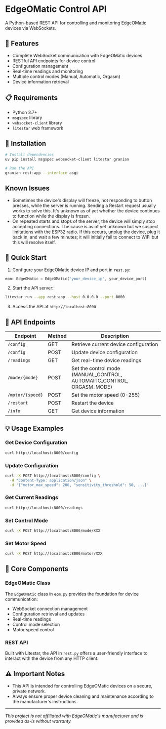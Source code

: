 # EdgeOMatic Control API

A Python-based REST API for controlling and monitoring EdgeOMatic devices via WebSockets.

## 🚀 Features

- Complete WebSocket communication with EdgeOMatic devices
- RESTful API endpoints for device control
- Configuration management
- Real-time readings and monitoring
- Multiple control modes (Manual, Automatic, Orgasm)
- Device information retrieval

## 📋 Requirements

- Python 3.7+
- `msgspec` library
- `websocket-client` library
- `litestar` web framework

## 🔧 Installation

```bash
# Install dependencies
uv pip install msgspec websocket-client litestar granian

# Run the API
granian rest:app --interface asgi
```

## Known Issues
- Sometimes the device's display will freeze, not responding to button presses, while the server is running. Sending a Restart request usually works to solve this. It's unknown as of yet whether the device continues to function while the display is frozen.
- On repeated starts and stops of the server, the device will simply stop accepting connections. The cause is as of yet unknown but we suspect limitations with the ESP32 radio. If this occurs, unplug the device, plug it back in, and wait a few minutes; it will initially fail to connect to WiFi but this will resolve itself.

## 🚀 Quick Start

1. Configure your EdgeOMatic device IP and port in `rest.py`:

```python
eom: EdgeOMatic = EdgeOMatic("your_device_ip", your_device_port)
```

2. Start the API server:

```bash
litestar run --app rest:app --host 0.0.0.0 --port 8000
```

3. Access the API at `http://localhost:8000`

## 🔌 API Endpoints

| Endpoint | Method | Description |
|----------|--------|-------------|
| `/config` | GET | Retrieve current device configuration |
| `/config` | POST | Update device configuration |
| `/readings` | GET | Get real-time device readings |
| `/mode/{mode}` | POST | Set the control mode (MANUAL_CONTROL, AUTOMAITC_CONTROL, ORGASM_MODE) |
| `/motor/{speed}` | POST | Set the motor speed (0-255) |
| `/restart` | POST | Restart the device |
| `/info` | GET | Get device information |

## 💡 Usage Examples

### Get Device Configuration

```bash
curl http://localhost:8000/config
```

### Update Configuration

```bash
curl -X POST http://localhost:8000/config \
  -H "Content-Type: application/json" \
  -d '{"motor_max_speed": 200, "sensitivity_threshold": 50, ...}'
```

### Get Current Readings

```bash
curl http://localhost:8000/readings
```

### Set Control Mode

```bash
curl -X POST http://localhost:8000/mode/XXX
```

### Set Motor Speed

```bash
curl -X POST http://localhost:8000/motor/XXX
```

## 🧠 Core Components

### EdgeOMatic Class

The `EdgeOMatic` class in `eom.py` provides the foundation for device communication:

- WebSocket connection management
- Configuration retrieval and updates
- Real-time readings
- Control mode selection
- Motor speed control

### REST API

Built with Litestar, the API in `rest.py` offers a user-friendly interface to interact with the device from any HTTP client.

## ⚠️ Important Notes

- This API is intended for controlling EdgeOMatic devices on a secure, private network.
- Always ensure proper device cleaning and maintenance according to the manufacturer's instructions.

---

*This project is not affiliated with EdgeOMatic's manufacturer and is provided as-is without warranty.*
